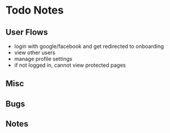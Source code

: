# Todo Notes

## User Flows

- login with google/facebook and get redirected to onboarding
- view other users
- manage profile settings
- if not logged in, cannot view protected pages

## Misc

## Bugs

## Notes
